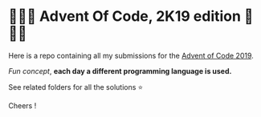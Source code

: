 # 🎄🎅🎄 Advent Of Code, 2K19 edition 🎄🎅🎄

Here is a repo containing all my submissions for the [Advent of Code 2019](https://adventofcode.com/).

_Fun concept_, **each day a different programming language is used.**

See related folders for all the solutions ⭐

Cheers !
